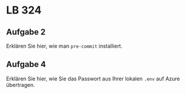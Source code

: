# LB 324

## Aufgabe 2
Erklären Sie hier, wie man `pre-commit` installiert.

## Aufgabe 4

Erklären Sie hier, wie Sie das Passwort aus Ihrer lokalen `.env` auf Azure übertragen.



